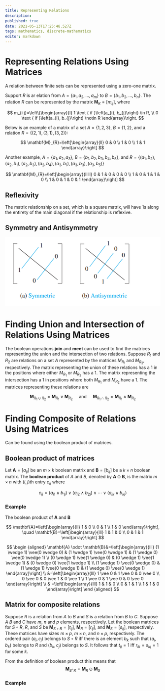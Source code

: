```yaml
---
title: Representing Relations
description: 
published: true
date: 2021-05-13T17:25:48.527Z
tags: mathematics, discrete-mathematics
editor: markdown
---
```


# Representing Relations Using Matrices
A relation between finite sets can be represented using a zero-one matrix.

Support $R$ is ar elation from $A=\left\{a_{1}, a_{2}, \ldots, a_{m}\right\}$ to $B=\left\{b_{1}, b_{2}, \ldots, b_{n}\right\}$. The relation $R$ can be represented by the matrix $\mathbf{M}_{R}=\left[m_{i j}\right]$, where 

$$
m_{i j}=\left\{\begin{array}{l}
1 \text { if }\left(a_{i}, b_{j}\right) \in R, \\
0 \text { if }\left(a_{i}, b_{j}\right) \notin R
\end{array}\right.
$$

Below is an example of a matrix of a set $A=\{1,2,3\}$, $B=\{1,2\}$, and a relation $R=\{(2,1),(3,1),(3,2)\}$:

$$
\mathbf{M}_{R}=\left[\begin{array}{ll}
0 & 0 \\
1 & 0 \\
1 & 1
\end{array}\right]
$$

Another example, $A=\left\{a_{1}, a_{2}, a_{3}\right\}$, $B=\left\{b_{1}, b_{2}, b_{3}, b_{4}, b_{5}\right\}$, and $R=\left\{\left(a_{1}, b_{2}\right),\left(a_{2}, b_{1}\right),\left(a_{2}, b_{3}\right),\left(a_{2}, b_{4}\right),\left(a_{3}, b_{1}\right),\left(a_{3}, b_{3}\right),\left(a_{3}, b_{5}\right)\right\}$

$$
\mathbf{M}_{R}=\left[\begin{array}{lllll}
0 & 1 & 0 & 0 & 0 \\
1 & 0 & 1 & 1 & 0 \\
1 & 0 & 1 & 0 & 1
\end{array}\right]
$$

## Reflexivity
The matrix relationship on a set, which is a square matrix, will have $1$s along the entirety of the main diagonal if the relationship is reflexive.

## Symmetry and Antisymmetry
![symmetry_antisymmetry.png](/symmetry_antisymmetry.png)

# Finding Union and Intersection of Relations Using Matrices
The boolean operations **join** and **meet** can be used to find the matrices representing the union and the intersection of two relations. Suppose $R_1$ and $R_2$ are relations on a set $A$ represented by the matrices $M_{R_1}$ and $M_{R_2}$, respectively. The matrix representing the union of these relations has a $1$ in the positions where either $M_{R_1}$ or $M_{R_2}$ has a $1$. The matrix representing the intersection has a $1$ in positions where both $M_{R_1}$ and $M_{R_2}$ have a $1$. The matrices representing these relations are 

$$
\mathbf{M}_{R_{1} \cup R_{2}}=\mathbf{M}_{R_{1}} \vee \mathbf{M}_{R_{2}} \quad \text { and } \quad \mathbf{M}_{R_{1} \cap R_{2}}=\mathbf{M}_{R_{1}} \wedge \mathbf{M}_{R_{2}}
$$

# Finding Composite of Relations Using Matrices
Can be found using the boolean product of matrices. 

## Boolean product of matrices
Let $\mathbf{A}=\left[a_{i j}\right]$ be an $m \times k$ boolean matrix and $\mathbf{B}=\left[b_{i j}\right]$ be a $k \times n$ boolean matrix. The **boolean product** of $A$ and $B$, denoted by  $\mathbf{A} \odot \mathbf{B}$, is the matrix $m \times n$ with $(i, j)$th entry $c_{ij}$ where 

$$
c_{i j}=\left(a_{i 1} \wedge b_{1 j}\right) \vee\left(a_{i 2} \wedge b_{2 j}\right) \vee \cdots \vee\left(a_{i k} \wedge b_{k j}\right)
$$

### Example
The boolean product of $\textbf {A}$ and $\textbf {B}$

$$
\mathbf{A}=\left[\begin{array}{ll}
1 & 0 \\
0 & 1 \\
1 & 0
\end{array}\right], \quad \mathbf{B}=\left[\begin{array}{lll}
1 & 1 & 0 \\
0 & 1 & 1
\end{array}\right]
$$



$$
\begin {aligned}
\mathbf{A} \odot \mathbf{B}&=\left[\begin{array}{lll}
(1 \wedge 1) \vee(0 \wedge 0) & (1 \wedge 1) \vee(0 \wedge 1) & (1 \wedge 0) \vee(0 \wedge 1) \\
(0 \wedge 1) \vee(1 \wedge 0) & (0 \wedge 1) \vee(1 \wedge 1) & (0 \wedge 0) \vee(1 \wedge 1) \\
(1 \wedge 1) \vee(0 \wedge 0) & (1 \wedge 1) \vee(0 \wedge 1) & (1 \wedge 0) \vee(0 \wedge 1)
\end{array}\right] \\
&=\left[\begin{array}{lll}
1 \vee 0 & 1 \vee 0 & 0 \vee 0 \\
0 \vee 0 & 0 \vee 1 & 0 \vee 1 \\
1 \vee 0 & 1 \vee 0 & 0 \vee 0
\end{array}\right] \\
& =\left[\begin{array}{lll}
1 & 1 & 0 \\
0 & 1 & 1 \\
1 & 1 & 0
\end{array}\right]
\end {aligned}
$$


## Matrix for composite relations
Suppose $R$ is a relation from $A$ to $B$ and $S$ is a relation from $B$ to $C$. Suppose $A$ $B$ and $C$ have $m$, $n$ and $p$ elements, respectively. Let the boolean matrices for $S \circ R$, $R$, and $S$ be $\mathbf{M}_{S \circ R}=\left[t_{i j}\right]$, $\mathbf{M}_{R}=\left[r_{i j}\right]$, and $\mathbf{M}_{S}=\left[s_{i j}\right]$, respectively. These matrices have sizes $m \times p$, $m \times n$, and $n \times p$, respectively. The ordered pair $\left(a_{i}, c_{j}\right)$ belongs to $S \circ R$ iff there is an element $b_k$ such that $\left(a_{i}, b_{k}\right)$ belongs to $R$ and $\left(b_{k}, c_{j}\right)$ belongs to $S$. It follows that $t_{ij}=1$ iff $r_{i k}=s_{k j}=1$ for some $k$.

From the definition of boolean product this means that 
$$
\mathbf{M}_{S^{\circ} R}=\mathbf{M}_{R} \odot \mathbf{M}_{S}
$$


### Example